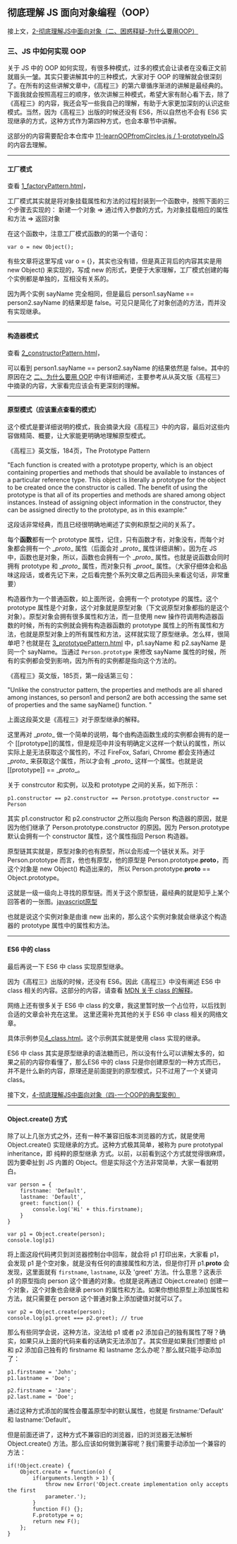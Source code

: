 ## 彻底理解 JS 面向对象编程（OOP）

接上文，[2-彻底理解JS中面向对象（二、困惑释疑-为什么要用OOP）](https://github.com/oakland/Native-JS-Practice/blob/master/11-learnOOPfromCircles.js/2-%E5%BD%BB%E5%BA%95%E7%90%86%E8%A7%A3JS%E4%B8%AD%E9%9D%A2%E5%90%91%E5%AF%B9%E8%B1%A1%EF%BC%88%E4%BA%8C%E3%80%81%E5%9B%B0%E6%83%91%E9%87%8A%E7%96%91-%E4%B8%BA%E4%BB%80%E4%B9%88%E8%A6%81%E7%94%A8OOP%EF%BC%89.md)

### 三、JS 中如何实现 OOP

关于 JS 中的 OOP 如何实现，有很多种模式，过多的模式会让读者在没看正文前就眉头一皱。其实只要讲解其中的三种模式，大家对于 OOP 的理解就会很深刻了。在所有的这些讲解文章中，《高程三》的第六章循序渐进的讲解是最经典的。下面我就会按照高程三的顺序，依次讲解三种模式，希望大家有耐心看下去，除了《高程三》的内容，我还会写一些我自己的理解，有助于大家更加深刻的认识这些模式。当然，因为《高程三》出版的时候还没有 ES6，所以自然也不会有 ES6 实现继承的方式，这种方式作为第四种方式，也会本章节中讲解。

这部分的内容需要配合本仓库中 [11-learnOOPfromCircles.js / 1-prototypeInJS](https://github.com/oakland/Native-JS-Practice/tree/master/11-learnOOPfromCircles.js/1-prototypeInJS) 的内容去理解。

---

#### 工厂模式

查看 [1_factoryPattern.html](https://github.com/oakland/Native-JS-Practice/blob/master/11-learnOOPfromCircles.js/1-prototypeInJS/1_factoryPattern.html)，

工厂模式其实就是将对象挂载属性和方法的过程封装到一个函数中，按照下面的三个步骤去实现的：
新建一个对象 => 通过传入参数的方式，为对象挂载相应的属性和方法 => 返回对象

在这个函数中，注意工厂模式函数的的第一个语句：

```
var o = new Object(); 
```
有些文章将这里写成 var o = {}，其实也没有错，但是真正背后的内容其实是用 new Object() 来实现的，写成 new 的形式，更便于大家理解，工厂模式创建的每个实例都是单独的，互相没有关系的。

因为两个实例 sayName 完全相同，但是最后 person1.sayName == person2.sayName 的结果却是 false。可见只是简化了对象创造的方法，而并没有实现继承。

---

#### 构造器模式

查看 [2_constructorPattern.html](https://github.com/oakland/Native-JS-Practice/blob/master/11-learnOOPfromCircles.js/1-prototypeInJS/2_constructorPattern.html)，

可以看到 person1.sayName == person2.sayName 的结果依然是 false。其中的原因在之 [二、为什么要用 OOP](https://github.com/oakland/Native-JS-Practice/blob/master/11-learnOOPfromCircles.js/2-%E5%BD%BB%E5%BA%95%E7%90%86%E8%A7%A3JS%E4%B8%AD%E9%9D%A2%E5%90%91%E5%AF%B9%E8%B1%A1%EF%BC%88%E4%BA%8C%E3%80%81%E5%9B%B0%E6%83%91%E9%87%8A%E7%96%91-%E4%B8%BA%E4%BB%80%E4%B9%88%E8%A6%81%E7%94%A8OOP%EF%BC%89.md) 中有详细阐述，主要参考从从英文版《高程三》中摘录的内容，大家看完应该会有更深刻的理解。

---

#### 原型模式（应该重点查看的模式）

这个模式是要详细说明的模式，我会摘录大段《高程三》中的内容，最后对这些内容做精简、概要，让大家能更明确地理解原型模式。

《高程三》英文版，184页，The Prototype Pattern 

"Each function is created with a prototype property, which is an object containing properties and methods that should be available to instances of a particular reference type. This object is literally
a prototype for the object to be created once the constructor is called. The benefit of using the prototype is that all of its properties and methods are shared among object instances. Instead of assigning object information in the constructor, they can be assigned directly to the prototype, as in this example:"

这段话非常经典，而且已经很明确地阐述了实例和原型之间的关系了。

每个**函数**都有一个 prototype 属性，记住，只有函数才有，对象没有，而每个对象都会拥有一个 \__proto__ 属性（后面会对 \__proto__ 属性详细讲解）。因为在 JS 中，函数也是对象，所以，函数也会拥有一个 \__proto__ 属性。也就是说函数会同时拥有 prototype 和 \__proto__ 属性，而对象只有 \__proot__ 属性。（大家仔细体会和品味这段话，或者先记下来，之后看完整个系列文章之后再回头来看这句话，非常重要）

构造器作为一个普通函数，如上面所说，会拥有一个 prototype 的属性。这个 prototype 属性是个对象，这个对象就是原型对象（下文说原型对象都指的是这个对象）。原型对象会拥有很多属性和方法，而一旦使用 new 操作符调用构造器函数的时候，所有的实例就会拥有构造器函数的 prototype 属性上的所有属性和方法，也就是原型对象上的所有属性和方法，这样就实现了原型继承。怎么样，很简单吧？也就是在 [3_prototypePattern.html](https://github.com/oakland/Native-JS-Practice/blob/master/11-learnOOPfromCircles.js/1-prototypeInJS/3_prototypePattern.html) 中，p1.sayName 和 p2.sayName 是同一个 sayName。当通过 `Person.prototype` 来修改 sayName 属性的时候，所有的实例都会受到影响，因为所有的实例都是指向这个方法的。

《高程三》英文版，185页，第一段话第三句： 

"Unlike the constructor pattern, the properties and methods are all shared among instances, so person1 and person2 are both accessing the same set of properties and the same sayName() function. "

上面这段英文是《高程三》对于原型继承的解释。

这里再对 \__proto__ 做一个简单的说明，每个由构造函数生成的实例都会拥有的是一个 [[prototype]]的属性，但是规范中并没有明确定义这样一个默认的属性，所以实际上是无法获取这个属性的，不过 FireFox, Safari, Chrome 都会支持通过 \__proto__ 来获取这个属性，所以才会有 \__proto__ 这样一个属性。也就是说 [[prototype]] == \__proto__。

关于 constrcutor 和实例，以及和 prototype 之间的关系，如下所示：

```
p1.constructor == p2.constructor == Person.prototype.constructor == Person
```
其实 p1.constructor 和 p2.constructor 之所以指向 Person 构造器的原因，就是因为他们继承了 Person.prototype.constructor 的原因。因为 Person.prototype 默认会拥有一个 constructor 属性，这个属性指回 Person 构造器。

原型链其实就是，原型对象的也有原型，所以会形成一个链状关系。对于 Person.prototype 而言，他也有原型，他的原型是 Person.prototype.__proto__，而这个对象是 new Object() 构造出来的， 所以 Person.prototype.__proto__ == Object.prototype。

这就是一级一级向上寻找的原型链。而关于这个原型链，最经典的就是知乎上某个回答者的一张图。[javascript原型](https://github.com/oakland/Native-JS-Practice/blob/master/11-learnOOPfromCircles.js/1-prototypeInJS/javascript%E5%8E%9F%E5%9E%8B.jpg)

也就是说这个实例对象是由谁 new 出来的，那么这个实例对象就会继承这个构造器的 prototype 属性中的属性和方法。

---

#### ES6 中的 class

最后再说一下 ES6 中 class 实现原型继承。

因为《高程三》出版的时候，还没有 ES6。因此《高程三》中没有阐述 ES6 中 class 相关的内容。这部分的内容，请查看 [MDN 关于 class 的解释](https://developer.mozilla.org/en-US/docs/Web/JavaScript/Reference/Statements/class)。

网络上还有很多关于 ES6 中 class 的文章，我这里暂时放一个占位符，以后找到合适的文章会补充在这里。
这里还需补充其他的关于 ES6 中 class 相关的网络文章。

具体示例参见[4_class.html](https://github.com/oakland/Native-JS-Practice/blob/master/11-learnOOPfromCircles.js/1-prototypeInJS/4_class.html)。这个示例其实就是使用 class 实现的继承。

ES6 中 class 其实是原型继承的语法糖而已，所以没有什么可以讲解太多的，如果之前的内容你看懂了，那么ES6 中的 class 只是你创建原型的一种方式而已，并不是什么新的内容，原理还是前面提到的原型模式，只不过用了一个关键词 class。

接下文，[4-彻底理解JS中面向对象（四-一个OOP的典型案例）](https://github.com/oakland/Native-JS-Practice/blob/master/11-learnOOPfromCircles.js/4-%E5%BD%BB%E5%BA%95%E7%90%86%E8%A7%A3JS%E4%B8%AD%E9%9D%A2%E5%90%91%E5%AF%B9%E8%B1%A1%EF%BC%88%E5%9B%9B-%E4%B8%80%E4%B8%AAOOP%E7%9A%84%E5%85%B8%E5%9E%8B%E6%A1%88%E4%BE%8B%EF%BC%89.md)

---

#### Object.create() 方式

除了以上几张方式之外，还有一种不兼容旧版本浏览器的方式，就是使用 Object.create() 实现继承的方式。这种方式极其简单，被称为 pure prototypal inheritance，即 纯粹的原型继承 方式。以前，以前看到这个方式就觉得很麻烦，因为要牵扯到 JS 内置的 Object。但是实际这个方法非常简单，大家一看就明白。

```
var person = {
    firstname: 'Default',
    lastname: 'Default',
    greet: function() {
        console.log('Hi' + this.firstname);
    }
}

var p1 = Object.create(person);
console.log(p1)
```
将上面这段代码拷贝到浏览器控制台中回车，就会将 p1 打印出来，大家看 p1， 会发现 p1 是个空对象，就是没有任何的直接属性和方法，但是你打开 p1.__proto__ 会发现，这里面就有 `firstname`, `lastname`, 以及 'greet' 方法。什么意思？这表示 p1 的原型指向 person 这个普通的对象。也就是说再通过 Object.create() 创建一个对象，这个对象也会继承 person 的属性和方法。如果你想给原型上添加属性和方法，就只需要在 person 这个普通对象上添加键值对就可以了。

```
var p2 = Object.create(person);
console.log(p1.greet === p2.greet); // true
```

那么有些同学会说，这种方法，没法给 p1 或者 p2 添加自己的独有属性了呀？确实，如果只从上面的代码来看的话确实无法添加了。其实但是如果我们想要给 p1 和 p2 添加自己独有的 firstname 和 lastname 怎么办呢？那么就只能手动添加了：

```
p1.firstname = 'John';
p1.lastname = 'Doe';

p2.firstname = 'Jane';
p2.last.name = 'Doe';
```

通过这种方式添加的属性会覆盖原型中的默认属性，也就是 firstname:'Default' 和 lastname:'Default'。

但是前面还讲了，这种方式不兼容旧的浏览器，旧的浏览器无法解析 Object.create() 方法。那么应该如何做到兼容呢？我们需要手动添加一个兼容的方法：

```
if(!Object.create) {
    Object.create = function(o) {
        if(arguments.length > 1) {
            throw new Error('Object.create implementation only accepts the first
            parameter.');
        }     
        function F() {};
        F.prototype = o;
        return new F();   
    };
}
```